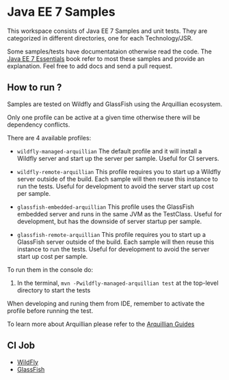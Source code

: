 # Java EE 7 Samples #

This workspace consists of Java EE 7 Samples and unit tests. They are categorized in different directories, one for each Technology/JSR.

Some samples/tests have documentataion otherwise read the code. The [Java EE 7 Essentials](http://www.amazon.com/Java-EE-Essentials-Arun-Gupta/dp/1449370179/) book refer to most these samples and provide an explanation. Feel free to add docs and send a pull request.

## How to run ? ##

Samples are tested on Wildfly and GlassFish using the Arquillian ecosystem.

Only one profile can be active at a given time otherwise there will be dependency conflicts.

There are 4 available profiles:

* ``wildfly-managed-arquillian``
    The default profile and it will install a Wildfly server and start up the server per sample.
    Useful for CI servers.

* ``wildfly-remote-arquillian``
    This profile requires you to start up a Wildfly server outside of the build. Each sample will then
    reuse this instance to run the tests.
    Useful for development to avoid the server start up cost per sample.

* ``glassfish-embedded-arquillian``
    This profile uses the GlassFish embedded server and runs in the same JVM as the TestClass.
    Useful for development, but has the downside of server startup per sample.

* ``glassfish-remote-arquillian``
    This profile requires you to start up a GlassFish server outside of the build. Each sample will then
    reuse this instance to run the tests.
    Useful for development to avoid the server start up cost per sample.

To run them in the console do:

1. In the terminal, ``mvn -Pwildfly-managed-arquillian test`` at the top-level directory to start the tests

When developing and runing them from IDE, remember to activate the profile before running the test.

To learn more about Arquillian please refer to the [Arquillian Guides](http://arquillian.org/guides/)

## CI Job ##

* [WildFly](https://arungupta.ci.cloudbees.com/job/Java%20EE%207%20Samples%20on%20WildFly-cb/)
* [GlassFish](https://arungupta.ci.cloudbees.com/job/Java%20EE%207%20Samples%20on%20GlassFish-cb/)
